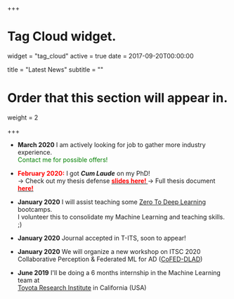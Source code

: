 +++
# Tag Cloud widget.
widget = "tag_cloud"
active = true
date = 2017-09-20T00:00:00

title = "Latest News"
subtitle = ""

# Order that this section will appear in.
weight = 2

+++

- **March 2020** I am actively looking for job to gather more industry experience.   
 <span style="color: green;">Contact me for possible offers!</span> 

- **<span style="color: red;">February 2020:</span>** I got ***Cum Laude*** on my PhD!        
 &rarr; Check out my thesis defense [**<span style="color: red;">slides here! </span>**](https://docs.google.com/presentation/d/1dvOM9JruDVPOI-RJB07cpwymh-IxnCyJ4UaLGCgn-4M/present#slide=id.p) 
 &rarr; Full thesis document [**<span style="color: red;">here! </span>**](https://drive.google.com/open?id=1LGCTHHt67pMdUompxo3wdS3gW39_ezdr) 


- **January 2020** I will assist teaching some [Zero To Deep Learning](https://www.zerotodeeplearning.com/) bootcamps.   
 I volunteer this to consolidate my Machine Learning and teaching skills. ;)
 
- **January 2020** Journal accepted in T-ITS, soon to appear! 

- **January 2020** We will organize a new workshop on ITSC 2020   
Collaborative Perception & Federated ML for AD ([CoFED-DLAD](https://sites.google.com/view/cofed-dlad-2020/home))

- **June 2019** I'll be doing a 6 months internship in the Machine Learning team at  
[Toyota Research Institute](https://www.tri.global) in California (USA) 
